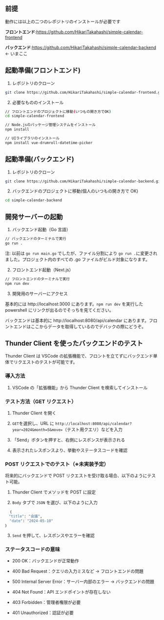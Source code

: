 ## 前提

動作には以上の二つのレポジトリのインストールが必要です

**フロントエンド**:https://github.com/HikariTakahashi/simple-calendar-frontend

**バックエンド**:https://github.com/HikariTakahashi/simple-calendar-backend ← いまここ

## 起動準備(フロントエンド)

1. レポジトリのクローン

```bash
git clone https://github.com/HikariTakahashi/simple-calendar-frontend.git
```

2. 必要なもののインストール

```bash
// フロントエンドのプロジェクトに移動(いつもの開き方でOK)
cd simple-calendar-frontend

// Node.jsのパッケージ管理システムをインストール
npm install

// UIライブラリのインストール
npm install vue-drumroll-datetime-picker
```

## 起動準備(バックエンド)

1. レポジトリのクローン

```bash
git clone https://github.com/HikariTakahashi/simple-calendar-backend.git
```

2. バックエンドのプロジェクトに移動(個人のいつもの開き方で OK)

```bash
cd simple-calendar-backend
```

## 開発サーバーの起動

1. バックエンド起動（Go 言語）

```bash
// バックエンドのターミナルで実行
go run .
```

注: 以前は `go run main.go` でしたが、ファイル分割により `go run .`に変更されました。プロジェクト内のすべての .go ファイルがビルド対象になります。

2. フロントエンド起動（Next.js）

```bash
// フロントエンドのターミナルで実行
npm run dev
```

3. 開発用のサーバーにアクセス

基本的には http://localhost:3000 にあります。`npm run dev` を実行した powershell にリンクが出るのでそっちを見てください。

バックエンドは基本的に http://localhost:8080/api/calendar にあります。フロントエンドはここからデータを取得しているのでデバックの際にどうぞ。

## Thunder Client を使ったバックエンドのテスト

Thunder Client は VSCode の拡張機能で、フロントを立てずにバックエンド単体でリクエストのテストが可能です。

### 導入方法

1. VSCode の「拡張機能」から Thunder Client を検索してインストール

### テスト方法（GET リクエスト）

1. Thunder Client を開く

2. `GET`を選択し、URL に `http://localhost:8080/api/calendar?year=2024&month=5&move=`（テスト用クエリ）などを入力

3. 「Send」ボタンを押すと、右側にレスポンスが表示される

4. 表示されたレスポンスより、挙動やステータスコードを確認

### POST リクエストでのテスト（※未実装予定）

将来的にバックエンドで POST リクエストを受け取る場合、以下のようにテスト可能。

1. Thunder Client でメソッドを POST に設定

2. `Body` タブで `JSON` を選び、以下のように入力

```bash
  ｛
　"title": "会議",
  "date": "2024-05-10"
｝
```

3. `Send` を押して、レスポンスやエラーを確認

### ステータスコードの意味

- 200 OK：バックエンドが正常動作

- 400 Bad Request：クエリの入力ミスなど → フロントエンドの問題

- 500 Internal Server Error：サーバー内部のエラー → バックエンドの問題

- 404 Not Found：API エンドポイントが存在しない

- 403 Forbidden：管理者権限が必要

- 401 Unauthorized：認証が必要
